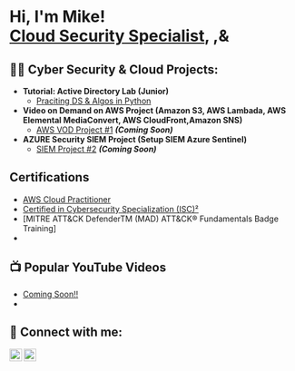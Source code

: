 <h1>Hi, I'm Mike! <br/><a href="https://github.com/MikeHelvy">Cloud Security Specialist</a>, <a href="https://www.linkedin.com/in/helvy/"> </a>,& <a href="https://www.linkedin.com/in/helvy/"></a>

<h2>👨‍💻 Cyber Security & Cloud Projects:</h2>

- <b> Tutorial: Active Directory Lab (Junior)</b>
  - [Praciting DS & Algos in Python](https://github.com/joshmadakor1/Algorithms-Practice)
- <b>Video on Demand on AWS Project (Amazon S3, AWS Lambada, AWS Elemental MediaConvert, AWS CloudFront,Amazon SNS)</b>
  - [AWS VOD Project #1](https://github.com/mikehelvy/4chan-Image-Analysis-Middleware-C964) <b><i>(Coming Soon)</b></i>
- <b>AZURE Security SIEM Project (Setup SIEM Azure Sentinel)</b>
  - [SIEM Project #2](https://github.com/joshmadakor1/4chan-Image-Analysis-Middleware-C964) <b><i>(Coming Soon)</b></i>
  
<h2>Certifications</h2>

- [AWS Cloud Practitioner](https://www.credly.com/badges/6f55e7bf-b9a8-4c9e-9200-f8826843159f/public_url)
- [Certified in Cybersecurity Specialization (ISC)²](https://coursera.org/share/2adee8a7e860de1f26622f3071e13bbf)
- [MITRE ATT&CK DefenderTM (MAD) ATT&CK® Fundamentals Badge Training] 
- 

<h2>📺 Popular YouTube Videos</h2>

- [Coming Soon!!](https://www.youtube.com)
- 


<h2> 🤳 Connect with me:</h2>

[<img align="left" alt="MikeHelvy | YouTube" width="22px" src="https://cdn.jsdelivr.net/npm/simple-icons@v3/icons/youtube.svg" />][youtube]
[<img align="left" alt="Helvy | LinkedIn" width="22px" src="https://cdn.jsdelivr.net/npm/simple-icons@v3/icons/linkedin.svg" />][linkedin]



[youtube]: https://www.youtube.com/c/
[linkedin]: https://linkedin.com/in/helvy

<!--
**joshmadakor1/joshmadakor1** is a ✨ _special_ ✨ repository because its `README.md` (this file) appears on your GitHub profile.

Here are some ideas to get you started:

- 🔭 I’m currently working on ...
- 🌱 I’m currently learning ...
- 👯 I’m looking to collaborate on ...
- 🤔 I’m looking for help with ...
- 💬 Ask me about ...
- 📫 How to reach me: ...
- 😄 Pronouns: ...
- ⚡ Fun fact: ...
-->
